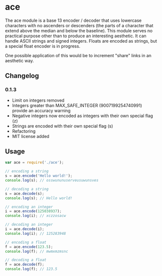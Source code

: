 # ace
The ace module is a base 13 encoder / decoder that uses lowercase characters with no ascenders or descenders (the parts of a character that extend above the median and below the baseline). This module serves no practical purpose other than to produce an interesting aesthetic. It can handle ASCII strings and signed integers. Floats are encoded as strings, but a special float encoder is in progress.

One possible application of this would be to increment "share" links in an aesthetic way.

## Changelog

### 0.1.3

- Limit on integers removed
- Integers greater than MAX_SAFE_INTEGER (9007199254740991) provide an accuracy warning
- Negative integers now encoded as integers with their own special flag (z)
- Strings are encoded with their own special flag (s)
- Refactoring
- MIT license added
  
## Usage

```javascript
var ace = require('./ace');

// encoding a string
s = ace.encode('Hello world!');
console.log(s); // osswununuserveusuwunsves

// decoding a string
s = ace.decode(s);
console.log(s); // Hello world!

// encoding an integer
i = ace.encode(125038937);
console.log(i); // xczzosacw

// decoding an integer
i = ace.decode(i);
console.log(i); // 125283948

// encoding a float
f = ace.encode(123.5);
console.log(f); // mwmxmzmsnc

// decoding a float
f = ace.decode(f);
console.log(f); // 123.5
```